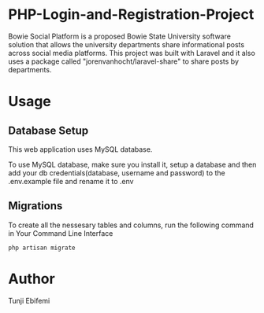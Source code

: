# PHP-Login-and-Registration-Project
Bowie Social Platform is a proposed Bowie State University software solution that allows the university departments share informational posts across social media platforms. This project was built with Laravel and it also uses a package called "jorenvanhocht/laravel-share" to share posts by departments.

# Usage
## Database Setup
This web application uses MySQL database.

To use MySQL database, make sure you install it, setup a database and then add your db credentials(database, username and password) to the .env.example file and rename it to .env

## Migrations
To create all the nessesary tables and columns, run the following command in Your Command Line Interface

    php artisan migrate

# Author
Tunji Ebifemi
